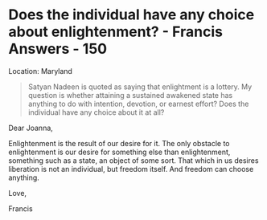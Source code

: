 # Does the individual have any choice about enlightenment? - Francis Answers - 150

Location: Maryland

>Satyan Nadeen is quoted as saying that enlightment is a lottery. My question is whether attaining a sustained awakened state has anything to do with intention, devotion, or earnest effort? Does the individual have any choice about it at all?

Dear Joanna,

Enlightenment is the result of our desire for it. The only obstacle to enlightenment is our desire for something else than enlightenment, something such as a state, an object of some sort. That which in us desires liberation is not an individual, but freedom itself. And freedom can choose anything.

Love,

Francis